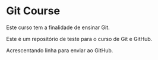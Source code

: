 # Git Course

Este curso tem a finalidade de ensinar Git.

Este é um repositório de teste para o curso de Git e GitHub.

Acrescentando linha para enviar ao GitHub.
